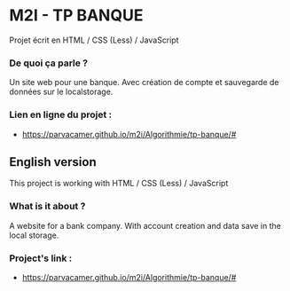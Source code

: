 # M2I - TP BANQUE

Projet écrit en HTML / CSS (Less) / JavaScript

### De quoi ça parle ?
Un site web pour une banque. Avec création de compte et sauvegarde de données sur le localstorage.
### Lien en ligne du projet :
- https://parvacamer.github.io/m2i/Algorithmie/tp-banque/#

## English version

This project is working with HTML / CSS (Less) / JavaScript

### What is it about ? 
A website for a bank company. With account creation and data save in the local storage.

### Project's link : 
- https://parvacamer.github.io/m2i/Algorithmie/tp-banque/#
